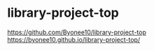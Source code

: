 # library-project-top

[https://github.com/Byonee10/library-project-top
](https://byonee10.github.io/library-project-top/)https://byonee10.github.io/library-project-top/
